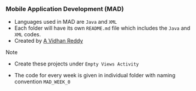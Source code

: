 ### Mobile Application Development (MAD)

- Languages used in MAD are `Java` and `XML`
- Each folder will have its own `README.md` file which includes the `Java` and `XML` codes.
- Created by [A Vidhan Reddy](https://linktr.ee/itsvidhanreddy)

> [!NOTE]
> - Create these projects under `Empty Views Activity`
- The code for every week is given in individual folder with naming convention `MAD_WEEK_0`
